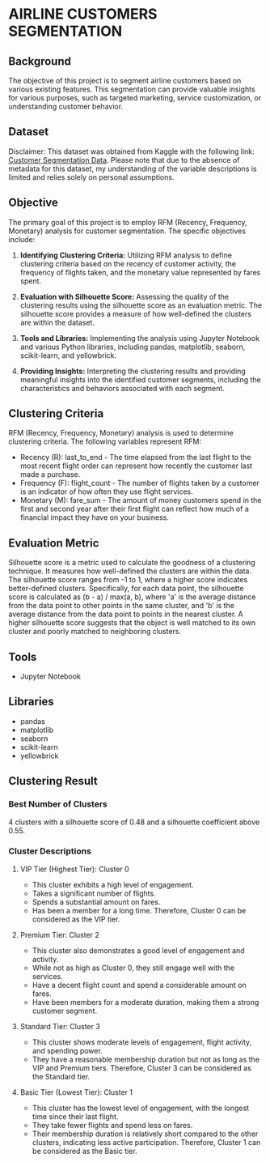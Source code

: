 # AIRLINE CUSTOMERS SEGMENTATION

## Background 
The objective of this project is to segment airline customers based on various existing features. This segmentation can provide valuable insights for various purposes, such as targeted marketing, service customization, or understanding customer behavior.

## Dataset
Disclaimer: This dataset was obtained from Kaggle with the following link: [Customer Segmentation Data](https://www.kaggle.com/competitions/sa-customer-segmentation/data).
Please note that due to the absence of metadata for this dataset, my understanding of the variable descriptions is limited and relies solely on personal assumptions.

## Objective

The primary goal of this project is to employ RFM (Recency, Frequency, Monetary) analysis for customer segmentation. The specific objectives include:

1. **Identifying Clustering Criteria:** Utilizing RFM analysis to define clustering criteria based on the recency of customer activity, the frequency of flights taken, and the monetary value represented by fares spent.

2. **Evaluation with Silhouette Score:** Assessing the quality of the clustering results using the silhouette score as an evaluation metric. The silhouette score provides a measure of how well-defined the clusters are within the dataset.

3. **Tools and Libraries:** Implementing the analysis using Jupyter Notebook and various Python libraries, including pandas, matplotlib, seaborn, scikit-learn, and yellowbrick.

4. **Providing Insights:** Interpreting the clustering results and providing meaningful insights into the identified customer segments, including the characteristics and behaviors associated with each segment.

## Clustering Criteria
RFM (Recency, Frequency, Monetary) analysis is used to determine clustering criteria.
The following variables represent RFM:

- Recency (R): last_to_end - The time elapsed from the last flight to the most recent flight order can represent how recently the customer last made a purchase.
- Frequency (F): flight_count - The number of flights taken by a customer is an indicator of how often they use flight services.
- Monetary (M): fare_sum - The amount of money customers spend in the first and second year after their first flight can reflect how much of a financial impact they have on your business.

## Evaluation Metric
Silhouette score is a metric used to calculate the goodness of a clustering technique. It measures how well-defined the clusters are within the data. The silhouette score ranges from -1 to 1, where a higher score indicates better-defined clusters. Specifically, for each data point, the silhouette score is calculated as (b - a) / max(a, b), where 'a' is the average distance from the data point to other points in the same cluster, and 'b' is the average distance from the data point to points in the nearest cluster. A higher silhouette score suggests that the object is well matched to its own cluster and poorly matched to neighboring clusters.

## Tools
- Jupyter Notebook

## Libraries
- pandas
- matplotlib
- seaborn
- scikit-learn
- yellowbrick

## Clustering Result
### Best Number of Clusters
4 clusters with a silhouette score of 0.48 and a silhouette coefficient above 0.55.

### Cluster Descriptions
1. VIP Tier (Highest Tier): Cluster 0
   - This cluster exhibits a high level of engagement.
   - Takes a significant number of flights.
   - Spends a substantial amount on fares.
   - Has been a member for a long time.
   Therefore, Cluster 0 can be considered as the VIP tier.

2. Premium Tier: Cluster 2
   - This cluster also demonstrates a good level of engagement and activity.
   - While not as high as Cluster 0, they still engage well with the services.
   - Have a decent flight count and spend a considerable amount on fares.
   - Have been members for a moderate duration, making them a strong customer segment.

3. Standard Tier: Cluster 3
   - This cluster shows moderate levels of engagement, flight activity, and spending power.
   - They have a reasonable membership duration but not as long as the VIP and Premium tiers.
   Therefore, Cluster 3 can be considered as the Standard tier.

4. Basic Tier (Lowest Tier): Cluster 1
   - This cluster has the lowest level of engagement, with the longest time since their last flight.
   - They take fewer flights and spend less on fares.
   - Their membership duration is relatively short compared to the other clusters, indicating less active participation.
   Therefore, Cluster 1 can be considered as the Basic tier.
